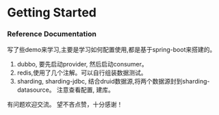 # Getting Started

### Reference Documentation
写了些demo来学习,主要是学习如何配置使用,都是基于spring-boot来搭建的。
<ol>
    <li>
        dubbo, 要先启动provider, 然后启动consumer。
    </li>
    <li>
        redis,使用了几个注解。可以自行组装数据测试。
    </li>
    <li>
        sharding, sharding-jdbc, 结合druid数据源,将两个数据源封到sharding-datasource。
        注意查看配置, 建库。
    </li>
</ol>

有问题欢迎交流。
望不吝点赞，十分感谢！
